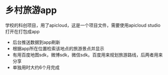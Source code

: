 # 乡村旅游app

学校的科创项目，用了apicloud，这是一个项目文件，需要使用apicloud studio打开在打包成app

+ 后台推送数据到app刷新
+ 根据app所在位置检索该地点的旅游景点并显示
+ 有用百度地图sdk，微博sdk，微信sdk。百度用来规划旅游路线，后两者用来分享
+ 单独用时大约6个月完成